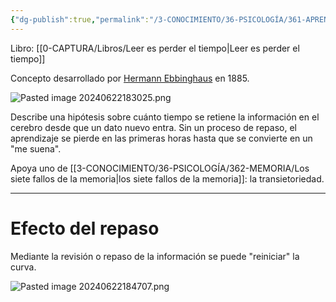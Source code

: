 ```yaml
---
{"dg-publish":true,"permalink":"/3-CONOCIMIENTO/36-PSICOLOGÍA/361-APRENDIZAJE/Curva del olvido/"}
---
```


Libro: [[0-CAPTURA/Libros/Leer es perder el tiempo\|Leer es perder el tiempo]]

Concepto desarrollado por [Hermann Ebbinghaus](https://es.m.wikipedia.org/wiki/Hermann_Ebbinghaus) en 1885.

![Pasted image 20240622183025.png](/img/user/3-CONOCIMIENTO/36-PSICOLOG%C3%8DA/361-APRENDIZAJE/MEDIA/Pasted%20image%2020240622183025.png)

Describe una hipótesis sobre cuánto tiempo se retiene la información en el cerebro desde que un dato nuevo entra. Sin un proceso de repaso, el aprendizaje se pierde en las primeras horas hasta que se convierte en un "me suena".

Apoya uno de [[3-CONOCIMIENTO/36-PSICOLOGÍA/362-MEMORIA/Los siete fallos de la memoria\|los siete fallos de la memoria]]: la transietoriedad.

---
# Efecto del repaso

Mediante la revisión o repaso de la información se puede "reiniciar" la curva.

![Pasted image 20240622184707.png](/img/user/3-CONOCIMIENTO/36-PSICOLOG%C3%8DA/361-APRENDIZAJE/MEDIA/Pasted%20image%2020240622184707.png)


